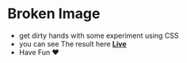 # Broken Image

- get dirty hands with some experiment using CSS
- you can see The result here **[Live](brokenImage.surge.sh)**
- Have Fun ❤️